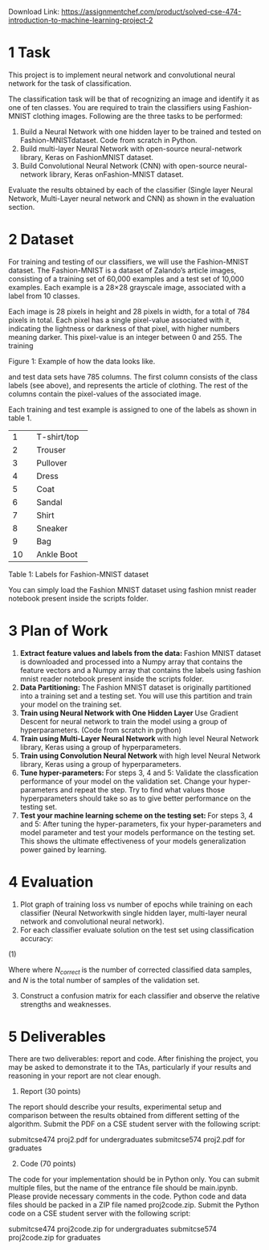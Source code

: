 Download Link: https://assignmentchef.com/product/solved-cse-474-introduction-to-machine-learning-project-2
<br>



<h1>1          Task</h1>

This project is to implement neural network and convolutional neural network for the task of classification.

The classification task will be that of recognizing an image and identify it as one of ten classes. You are required to train the classifiers using Fashion-MNIST clothing images. Following are the three tasks to be performed:

<ol>

 <li>Build a Neural Network with one hidden layer to be trained and tested on Fashion-MNISTdataset. Code from scratch in Python.</li>

 <li>Build multi-layer Neural Network with open-source neural-network library, Keras on FashionMNIST dataset.</li>

 <li>Build Convolutional Neural Network (CNN) with open-source neural-network library, Keras onFashion-MNIST dataset.</li>

</ol>

Evaluate the results obtained by each of the classifier (Single layer Neural Network, Multi-Layer neural network and CNN) as shown in the evaluation section.

<h1>2          Dataset</h1>

For training and testing of our classifiers, we will use the Fashion-MNIST dataset. The Fashion-MNIST is a dataset of Zalando’s article images, consisting of a training set of 60,000 examples and a test set of 10,000 examples. Each example is a 28×28 grayscale image, associated with a label from 10 classes.

Each image is 28 pixels in height and 28 pixels in width, for a total of 784 pixels in total. Each pixel has a single pixel-value associated with it, indicating the lightness or darkness of that pixel, with higher numbers meaning darker. This pixel-value is an integer between 0 and 255. The training

Figure 1: Example of how the data looks like.

and test data sets have 785 columns. The first column consists of the class labels (see above), and represents the article of clothing. The rest of the columns contain the pixel-values of the associated image.

Each training and test example is assigned to one of the labels as shown in table 1.

<table width="126">

 <tbody>

  <tr>

   <td width="32">1</td>

   <td width="94">T-shirt/top</td>

  </tr>

  <tr>

   <td width="32">2</td>

   <td width="94">Trouser</td>

  </tr>

  <tr>

   <td width="32">3</td>

   <td width="94">Pullover</td>

  </tr>

  <tr>

   <td width="32">4</td>

   <td width="94">Dress</td>

  </tr>

  <tr>

   <td width="32">5</td>

   <td width="94">Coat</td>

  </tr>

  <tr>

   <td width="32">6</td>

   <td width="94">Sandal</td>

  </tr>

  <tr>

   <td width="32">7</td>

   <td width="94">Shirt</td>

  </tr>

  <tr>

   <td width="32">8</td>

   <td width="94">Sneaker</td>

  </tr>

  <tr>

   <td width="32">9</td>

   <td width="94">Bag</td>

  </tr>

  <tr>

   <td width="32">10</td>

   <td width="94">Ankle Boot</td>

  </tr>

 </tbody>

</table>

Table 1: Labels for Fashion-MNIST dataset

You can simply load the Fashion MNIST dataset using fashion mnist reader notebook present inside the scripts folder.

<h1>3          Plan of Work</h1>

<ol>

 <li><strong>Extract feature values and labels from the data: </strong>Fashion MNIST dataset is downloaded and processed into a Numpy array that contains the feature vectors and a Numpy array that contains the labels using fashion mnist reader notebook present inside the scripts folder.</li>

 <li><strong>Data Partitioning: </strong>The Fashion MNIST dataset is originally partitioned into a training set and a testing set. You will use this partition and train your model on the training set.</li>

 <li><strong>Train using Neural Network with One Hidden Layer </strong>Use Gradient Descent for neural network to train the model using a group of hyperparameters. (Code from scratch in python)</li>

 <li><strong>Train using Multi-Layer Neural Network </strong>with high level Neural Network library, Keras using a group of hyperparameters.</li>

 <li><strong>Train using Convolution Neural Network </strong>with high level Neural Network library, Keras using a group of hyperparameters.</li>

 <li><strong>Tune hyper-parameters: </strong>For steps 3, 4 and 5: Validate the classfication performance of your model on the validation set. Change your hyper-parameters and repeat the step. Try to find what values those hyperparameters should take so as to give better performance on the testing set.</li>

 <li><strong>Test your machine learning scheme on the testing set: </strong>For steps 3, 4 and 5: After tuning the hyper-parameters, fix your hyper-parameters and model parameter and test your models performance on the testing set. This shows the ultimate effectiveness of your models generalization power gained by learning.</li>

</ol>

<h1>4          Evaluation</h1>

<ol>

 <li>Plot graph of training loss vs number of epochs while training on each classifier (Neural Networkwith single hidden layer, multi-layer neural network and convolutional neural network).</li>

 <li>For each classifier evaluate solution on the test set using classification accuracy:</li>

</ol>

(1)

Where where <em>N<sub>correct </sub></em>is the number of corrected classified data samples, and <em>N </em>is the total number of samples of the validation set.

<ol start="3">

 <li>Construct a confusion matrix for each classifier and observe the relative strengths and weaknesses.</li>

</ol>

<h1>5          Deliverables</h1>

There are two deliverables: report and code. After finishing the project, you may be asked to demonstrate it to the TAs, particularly if your results and reasoning in your report are not clear enough.

<ol>

 <li>Report (30 points)</li>

</ol>

The report should describe your results, experimental setup and comparison between the results obtained from different setting of the algorithm. Submit the PDF on a CSE student server with the following script:

submitcse474 proj2.pdf for undergraduates submitcse574 proj2.pdf for graduates

<ol start="2">

 <li>Code (70 points)</li>

</ol>

The code for your implementation should be in Python only. You can submit multiple files, but the name of the entrance file should be main.ipynb. Please provide necessary comments in the code. Python code and data files should be packed in a ZIP file named proj2code.zip. Submit the Python code on a CSE student server with the following script:

submitcse474 proj2code.zip for undergraduates submitcse574 proj2code.zip for graduates